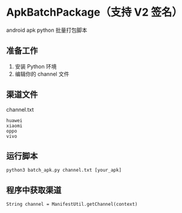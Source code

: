 # ApkBatchPackage（支持 V2 签名）

android apk python 批量打包脚本


## 准备工作

1. 安装 Python 环境
2. 编辑你的 channel 文件

## 渠道文件

channel.txt

```text
huawei
xiaomi
oppo
vivo
```


## 运行脚本

```
python3 batch_apk.py channel.txt [your_apk]
```

## 程序中获取渠道

```
String channel = ManifestUtil.getChannel(context)
```
